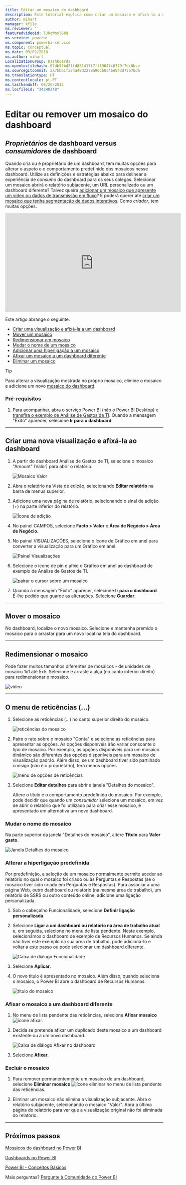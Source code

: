 ```yaml
---
title: Editar um mosaico do dashboard
description: Este tutorial explica como criar um mosaico e afixá-lo a um dashboard, e ensina a editar esse mosaico do dashboard – redimensionar, mover, mudar o nome, afixar, eliminar e adicionar uma hiperligação.
author: mihart
manager: kfile
ms.reviewer: ''
featuredvideoid: lJKgWnvl6bQ
ms.service: powerbi
ms.component: powerbi-service
ms.topic: conceptual
ms.date: 03/02/2018
ms.author: mihart
LocalizationGroup: Dashboards
ms.openlocfilehash: 07db52bd2ffd881417f7ff59647c6779f7dc6bce
ms.sourcegitcommit: 2a7bbb1fa24a49d2278a90cb0c4be543d7267bda
ms.translationtype: HT
ms.contentlocale: pt-PT
ms.lasthandoff: 06/26/2018
ms.locfileid: "34248348"
---
```

# <a name="edit-or-remove-a-dashboard-tile"></a>Editar ou remover um mosaico do dashboard

## <a name="dashboard-owners-versus-dashboard-consumers"></a>*Proprietários* de dashboard versus *consumidores* de dashboard
Quando cria ou é proprietário de um dashboard, tem muitas opções para alterar o aspeto e o comportamento predefinido dos mosaicos nesse dashboard. Utilize as definições e estratégias abaixo para delinear a experiência de *consumo* do dashboard para os seus colegas.  Selecionar um mosaico abrirá o relatório subjacente, um URL personalizado ou um dashboard diferente? Talvez queira [adicionar um mosaico que apresente um vídeo ou dados de transmissão em fluxo](service-dashboard-add-widget.md)? E poderá querer até [criar um mosaico que tenha segmentação de dados interativos](service-dashboard-pin-live-tile-from-report.md). Como *criador*, tem muitas opções. 

<iframe width="560" height="315" src="https://www.youtube.com/embed/lJKgWnvl6bQ" frameborder="0" allowfullscreen></iframe>

Este artigo abrange o seguinte.

* [Criar uma visualização e afixá-la a um dashboard](#create)
* [Mover um mosaico](#move)
* [Redimensionar um mosaico](#resize)
* [Mudar o nome de um mosaico](#rename)
* [Adicionar uma hiperligação a um mosaico](#hyperlink)
* [Afixar um mosaico a um dashboard diferente](#different)
* [Eliminar um mosaico](#delete)
  
 > [!TIP]
 > Para alterar a visualização mostrada no próprio mosaico, elimine o mosaico e adicione um novo [mosaico do dashboard](service-dashboard-tiles.md).
 > 

 ### <a name="prerequisites"></a>Pré-requisitos
 1. Para acompanhar, abra o serviço Power BI (não o Power BI Desktop) e [transfira o exemplo de Análise de Gastos de TI](sample-it-spend.md). Quando a mensagem "Êxito" aparecer, selecione **Ir para o dashboard**

- - -
<a name="create"></a>

## <a name="create-a-new-visualization-and-pin-it-to-the-dashboard"></a>Criar uma nova visualização e afixá-la ao dashboard
1. A partir do dashboard Análise de Gastos de TI, selecione o mosaico "Amount" (Valor) para abrir o relatório.

    ![Mosaico Valor](media/service-dashboard-edit-tile/power-bi-amount-tile.png)

2. Abra o relatório na Vista de edição, selecionando **Editar relatório** na barra de menus superior.

3. Adicione uma nova página de relatório, selecionando o sinal de adição (+) na parte inferior do relatório.

    ![Ícone de adição](media/service-dashboard-edit-tile/power-bi-add-page.png)

4. No painel CAMPOS, selecione **Facto > Valor** e **Área de Negócio > Área de Negócio**.
 
5. No painel VISUALIZAÇÕES, selecione o ícone de Gráfico em anel para converter a visualização para um Gráfico em anel.

    ![Painel Visualizações](media/service-dashboard-edit-tile/power-bi-donut-chart.png)

5. Selecione o ícone de pin e afixe o Gráfico em anel ao dashboard de exemplo de Análise de Gastos de TI.

   ![pairar o cursor sobre um mosaico](media/service-dashboard-edit-tile/power-bi-pin.png)

6. Quando a mensagem "Êxito" aparecer, selecione **Ir para o dashboard**. É-lhe pedido que guarde as alterações. Selecione **Guardar**.

- - -
<a name="move"></a>

## <a name="move-the-tile"></a>Mover o mosaico
No dashboard, localize o novo mosaico. Selecione e mantenha premido o mosaico para o arrastar para um novo local na tela do dashboard.

- - -
<a name="resize"></a>

## <a name="resize-the-tile"></a>Redimensionar o mosaico
Pode fazer muitos tamanhos diferentes de mosaicos - de unidades de mosaico 1x1 até 5x5. Selecione e arraste a alça (no canto inferior direito) para redimensionar o mosaico.

![vídeo](media/service-dashboard-edit-tile/pbigif_resizetile4.gif)

- - -
## <a name="the-ellipses--menu"></a>O menu de reticências (…)

1. Selecione as reticências (...) no canto superior direito do mosaico. 
   
   ![reticências do mosaico](media/service-dashboard-edit-tile/power-bi-tile.png)

2. Paire o rato sobre o mosaico "Conta" e selecione as reticências para apresentar as opções. As opções disponíveis irão variar consoante o tipo de mosaico.  Por exemplo, as opções disponíveis para um mosaico dinâmico são diferentes das opções disponíveis para um mosaico de visualização padrão. Além disso, se um dashboard tiver sido partilhado consigo (não é o proprietário), terá menos opções.

   ![menu de opções de reticências](media/service-dashboard-edit-tile/power-bi-tile-menu-new.png)

3. Selecione **Editar detalhes** para abrir a janela "Detalhes do mosaico". 

    Altere o título e o comportamento predefinido do mosaico.  Por exemplo, pode decidir que quando um *consumidor* seleciona um mosaico, em vez de abrir o relatório que foi utilizado para criar esse mosaico, é apresentado em alternativa um novo dashboard.  
   


<a name="rename"></a>

### <a name="rename-the-tile"></a>Mudar o nome do mosaico
Na parte superior da janela "Detalhes do mosaico", altere **Título** para **Valor gasto**.

![Janela Detalhes do mosaico](media/service-dashboard-edit-tile/power-bi-tile-title.png)


<a name="hyperlink"></a>

### <a name="change-the-default-hyperlink"></a>Alterar a hiperligação predefinida
Por predefinição, a seleção de um mosaico normalmente permite aceder ao relatório no qual o mosaico foi criado ou às Perguntas e Respostas (se o mosaico tiver sido criado em Perguntas e Respostas). Para associar a uma página Web, outro dashboard ou relatório (na mesma área de trabalho), um relatório de SSRS ou outro conteúdo online, adicione uma ligação personalizada.

1. Sob o cabeçalho Funcionalidade, selecione **Definir ligação personalizada**.

2. Selecione **Ligar a um dashboard ou relatório na área de trabalho atual** e, em seguida, selecione no menu de lista pendente.  Neste exemplo, selecionámos o dashboard de exemplo de Recursos Humanos. Se ainda não tiver este exemplo na sua área de trabalho, pode adicioná-lo e voltar a este passo ou pode selecionar um dashboard diferente. 

    ![Caixa de diálogo Funcionalidade](media/service-dashboard-edit-tile/power-bi-custom-link.png)

3. Selecione **Aplicar**.

4. O novo título é apresentado no mosaico.  Além disso, quando seleciona o mosaico, o Power BI abre o dashboard de Recursos Humanos. 

    ![título do mosaico](media/service-dashboard-edit-tile/power-bi-title.png)

<a name="different"></a>

### <a name="pin-the-tile-to-a-different-dashboard"></a>Afixar o mosaico a um dashboard diferente
1. No menu de lista pendente das reticências, selecione **Afixar mosaico** ![ícone afixar](media/service-dashboard-edit-tile/pinnooutline.png).
2. Decida se pretende afixar um duplicado deste mosaico a um dashboard existente ou a um novo dashboard. 
   
   ![Caixa de diálogo Afixar no dashboard](media/service-dashboard-edit-tile/pbi_pintoanotherdash.png)
3. Selecione **Afixar**.

<a name="delete"></a>

### <a name="delete-the-tile"></a>Excluir o mosaico
1. Para remover permanentemente um mosaico de um dashboard, selecione **Eliminar mosaico** ![ícone eliminar](media/service-dashboard-edit-tile/power-bi-delete-tile-icon.png) no menu de lista pendente das reticências. 

2. Eliminar um mosaico não elimina a visualização subjacente. Abra o relatório subjacente, selecionando o mosaico "Valor". Abra a última página do relatório para ver que a visualização original não foi eliminada do relatório. 

- - -
## <a name="next-steps"></a>Próximos passos
[Mosaicos do dashboard no Power BI](service-dashboard-tiles.md)

[Dashboards no Power BI](service-dashboards.md)

[Power BI - Conceitos Básicos](service-basic-concepts.md)

Mais perguntas? [Pergunte à Comunidade do Power BI](http://community.powerbi.com/)

